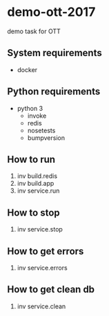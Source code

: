 # demo-ott-2017
demo task for OTT

## System requirements
- docker

## Python requirements
- python 3
  - invoke
  - redis
  - nosetests
  - bumpversion

## How to run
1) inv build.redis
2) inv build.app
3) inv service.run

## How to stop
1) inv service.stop


## How to get errors
1) inv service.errors

## How to get clean db
1) inv service.clean
